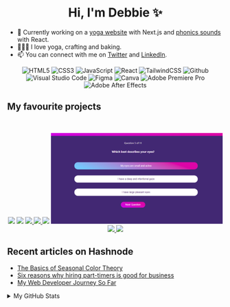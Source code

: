 <h1 align="center">Hi, I'm Debbie ✨</h1>

- 🧘 Currently working on a [yoga website](https://github.com/hellodeborahuk/yoga-site) with Next.js and [phonics sounds](https://github.com/hellodeborahuk/phonics-sounds) with React.
- 🧘🏻‍♀️ I love yoga, crafting and baking.
- 📫 You can connect with me on [Twitter](https://www.twitter.com/debbie_digital) and [LinkedIn](https://www.linkedin.com/in/debbiedann).

<p align="center">
<img alt="HTML5" src="https://img.shields.io/badge/html5-%23E34F26.svg?style=for-the-badge&logo=html5&logoColor=white"/>
<img alt="CSS3" src="https://img.shields.io/badge/css3-%231572B6.svg?style=for-the-badge&logo=css3&logoColor=white"/>
<img alt="JavaScript" src="https://img.shields.io/badge/javascript-%23323330.svg?style=for-the-badge&logo=javascript&logoColor=%23F7DF1E"/>
<img alt="React" src="https://img.shields.io/badge/react-%2320232a.svg?style=for-the-badge&logo=react&logoColor=%2361DAFB"/>
<img alt="TailwindCSS" src="https://img.shields.io/badge/tailwind css-%2338B2AC.svg?style=for-the-badge&logo=tailwind-css&logoColor=white"/>
<img alt="Github" src="https://img.shields.io/badge/github-%23000000.svg?style=for-the-badge&logo=github&logoColor=white"/>
<img alt="Visual Studio Code" src="https://img.shields.io/badge/Visual Studio Code-0078d7.svg?style=for-the-badge&logo=visual-studio-code&logoColor=white"/>
<img alt="Figma" src="https://img.shields.io/badge/figma-%23F24E1E.svg?style=for-the-badge&logo=figma&logoColor=white" />
<img alt="Canva" src="https://img.shields.io/badge/Canva-0078d7.svg?style=for-the-badge&logo=canva&logoColor=white"/>
<img alt="Adobe Premiere Pro" src="https://img.shields.io/badge/Adobe premiere pro-%23F24E1E.svg?style=for-the-badge&logo=Adobe-premiere-pro&logoColor=white" />
<img alt="Adobe After Effects" src="https://img.shields.io/badge/Adobe after effects-%2338B2AC.svg?style=for-the-badge&logo=Adobe-after-effects&logoColor=white" />
  </p>
  
   ## My favourite projects
   <br/>
<p align="center">
  <img width="400" src="https://user-images.githubusercontent.com/29425781/153005126-053cd5c4-fed8-448c-8a02-6e32348e6b4b.png" />
  <img width="400" src="https://user-images.githubusercontent.com/29425781/152995122-712315ad-9b4f-4c4a-b0d7-ab528af10790.png">
    <a href="https://github.com/hellodeborahuk/coding-notebook">
  <img align="" src="https://github-readme-stats.vercel.app/api/pin/?username=hellodeborahuk&repo=coding-notebook&bg_color=ffefe7&text_color=140200&title_color=e4626b&border_color=ffd2ce&icon_color=e4626b" />
</a>
  <a href="https://github.com/hellodeborahuk/yoga-site">
  <img align="" src="https://github-readme-stats.vercel.app/api/pin/?username=hellodeborahuk&repo=yoga-site&bg_color=ffefe7&text_color=140200&title_color=e4626b&border_color=ffd2ce&icon_color=e4626b" />
</a>
  <img width="400" src="https://user-images.githubusercontent.com/29425781/153005390-b948f7eb-4750-432e-b30a-9598e355b48e.png" />
  <img width="400" src="https://github.com/hellodeborahuk/dosha-quiz/blob/main/public/dosha-quiz.png?raw=true" />
  <a href="https://github.com/hellodeborahuk/react-weather-app">
  <img align="" src="https://github-readme-stats.vercel.app/api/pin/?username=hellodeborahuk&repo=react-weather-app&bg_color=ffefe7&text_color=140200&title_color=e4626b&border_color=ffd2ce&icon_color=e4626b" />
</a>
<a href="https://github.com/hellodeborahuk/dosha-quiz">
  <img align="" src="https://github-readme-stats.vercel.app/api/pin/?username=hellodeborahuk&repo=dosha-quiz&bg_color=ffefe7&text_color=140200&title_color=e4626b&border_color=ffd2ce&icon_color=e4626b" />
</a>
</p>

## Recent articles on Hashnode

<!-- BLOG-POST-LIST:START -->
- [The Basics of Seasonal Color Theory](https://debbiedanndigital.hashnode.dev/the-basics-of-seasonal-color-theory)
- [Six reasons why hiring part-timers is good for business](https://debbiedanndigital.hashnode.dev/six-reasons-why-hiring-part-timers-is-good-for-business)
- [My Web Developer Journey So Far](https://debbiedanndigital.hashnode.dev/my-web-developer-journey-so-far)
<!-- BLOG-POST-LIST:END -->
  
    
<details>
	<summary> My GitHub Stats</summary>
<br>
<p align="center">
<a href="https://github.com/hellodeborahuk">
  <img height="150em" src="https://github-readme-stats.vercel.app/api?username=hellodeborahuk&count_private=true&show_icons=true&bg_color=ffefe7&text_color=140200&title_color=e4626b&border_color=ffd2ce&icon_color=e4626b" />
  <img height="150em" src="https://github-readme-stats-eight-theta.vercel.app/api/top-langs/?username=hellodeborahuk&bg_color=ffefe7&text_color=140200&title_color=e4626b&border_color=ffd2ce&icon_color=e4626b&layout=compact&langs_count=10&exclude_repo=gamebase&hide=objective-c,c,java" />
</a>
</p>
</details>

<!---
hellodeborahuk/hellodeborahuk is a ✨ special ✨ repository because its `README.md` (this file) appears on your GitHub profile.
You can click the Preview link to take a look at your changes.
--->


